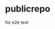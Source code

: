 # publicrepo
for e2e test



























































































































































































































































































































































































